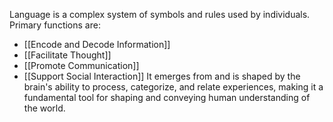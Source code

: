 Language is a complex system of symbols and rules used by individuals. Primary functions are:
- [[Encode and Decode Information]]
- [[Facilitate Thought]]
- [[Promote Communication]]
- [[Support Social Interaction]]
It emerges from and is shaped by the brain's ability to process, categorize, and relate experiences, making it a fundamental tool for shaping and conveying human understanding of the world.